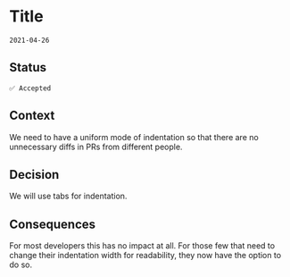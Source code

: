 # Title

`2021-04-26`

## Status

`✅ Accepted`

## Context

We need to have a uniform mode of indentation so that there are no unnecessary diffs in PRs from different people.

## Decision

We will use tabs for indentation.

## Consequences

For most developers this has no impact at all. For those few that need to change their indentation width for readability, they now have the option to do so.
